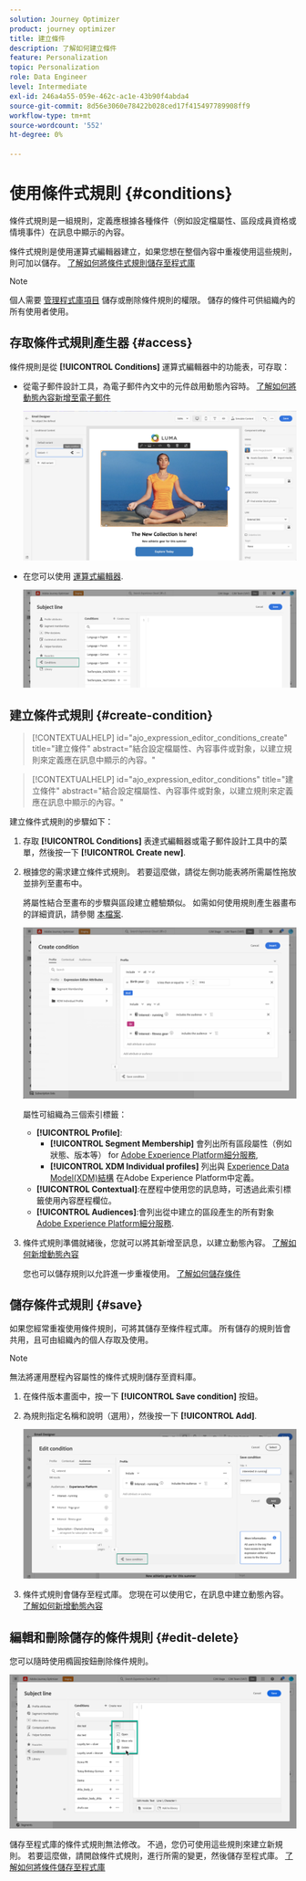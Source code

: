 ```yaml
---
solution: Journey Optimizer
product: journey optimizer
title: 建立條件
description: 了解如何建立條件
feature: Personalization
topic: Personalization
role: Data Engineer
level: Intermediate
exl-id: 246a4a55-059e-462c-ac1e-43b90f4abda4
source-git-commit: 8d56e3060e78422b028ced17f415497789908ff9
workflow-type: tm+mt
source-wordcount: '552'
ht-degree: 0%

---
```


# 使用條件式規則 {#conditions}

條件式規則是一組規則，定義應根據各種條件（例如設定檔屬性、區段成員資格或情境事件）在訊息中顯示的內容。

條件式規則是使用運算式編輯器建立，如果您想在整個內容中重複使用這些規則，則可加以儲存。 [了解如何將條件式規則儲存至程式庫](#save)

>[!NOTE]
>
>個人需要 [管理程式庫項目](../administration/ootb-product-profiles.md) 儲存或刪除條件規則的權限。 儲存的條件可供組織內的所有使用者使用。

## 存取條件式規則產生器 {#access}

條件規則是從 **[!UICONTROL Conditions]** 運算式編輯器中的功能表，可存取：

* 從電子郵件設計工具，為電子郵件內文中的元件啟用動態內容時。 [了解如何將動態內容新增至電子郵件](dynamic-content.md#emails)

   ![](assets/conditions-access-email.png)

* 在您可以使用 [運算式編輯器](personalization-build-expressions.md).

   ![](assets/conditions-access-editor.png)

## 建立條件式規則 {#create-condition}

>[!CONTEXTUALHELP]
>id="ajo_expression_editor_conditions_create"
>title="建立條件"
>abstract="結合設定檔屬性、內容事件或對象，以建立規則來定義應在訊息中顯示的內容。"

>[!CONTEXTUALHELP]
>id="ajo_expression_editor_conditions"
>title="建立條件"
>abstract="結合設定檔屬性、內容事件或對象，以建立規則來定義應在訊息中顯示的內容。"

建立條件式規則的步驟如下：

1. 存取 **[!UICONTROL Conditions]** 表達式編輯器或電子郵件設計工具中的菜單，然後按一下 **[!UICONTROL Create new]**.

1. 根據您的需求建立條件式規則。 若要這麼做，請從左側功能表將所需屬性拖放並排列至畫布中。

   將屬性結合至畫布的步驟與區段建立體驗類似。 如需如何使用規則產生器畫布的詳細資訊，請參閱 [本檔案](https://experienceleague.adobe.com/docs/experience-platform/segmentation/ui/segment-builder.html?lang=en#rule-builder-canvas).

   ![](assets/conditions-create.png)

   屬性可組織為三個索引標籤：

   * **[!UICONTROL Profile]**:
      * **[!UICONTROL Segment Membership]** 會列出所有區段屬性（例如狀態、版本等） for [Adobe Experience Platform細分服務](https://experienceleague.adobe.com/docs/experience-platform/segmentation/home.html),
      * **[!UICONTROL XDM Individual profiles]** 列出與 [Experience Data Model(XDM)結構](https://experienceleague.adobe.com/docs/experience-platform/xdm/home.html) 在Adobe Experience Platform中定義。
   * **[!UICONTROL Contextual]**:在歷程中使用您的訊息時，可透過此索引標籤使用內容歷程欄位。
   * **[!UICONTROL Audiences]**:會列出從中建立的區段產生的所有對象 [Adobe Experience Platform細分服務](https://experienceleague.adobe.com/docs/experience-platform/segmentation/home.html).

1. 條件式規則準備就緒後，您就可以將其新增至訊息，以建立動態內容。 [了解如何新增動態內容](dynamic-content.md)

   您也可以儲存規則以允許進一步重複使用。 [了解如何儲存條件](#save)

## 儲存條件式規則 {#save}

如果您經常重複使用條件規則，可將其儲存至條件程式庫。 所有儲存的規則皆會共用，且可由組織內的個人存取及使用。

>[!NOTE]
>
>無法將運用歷程內容屬性的條件式規則儲存至資料庫。

1. 在條件版本畫面中，按一下 **[!UICONTROL Save condition]** 按鈕。

1. 為規則指定名稱和說明（選用），然後按一下 **[!UICONTROL Add]**.

   ![](assets/conditions-name-description.png)

1. 條件式規則會儲存至程式庫。 您現在可以使用它，在訊息中建立動態內容。 [了解如何新增動態內容](dynamic-content.md)

## 編輯和刪除儲存的條件規則 {#edit-delete}

您可以隨時使用橢圓按鈕刪除條件規則。

![](assets/conditions-open.png)

儲存至程式庫的條件式規則無法修改。 不過，您仍可使用這些規則來建立新規則。 若要這麼做，請開啟條件式規則，進行所需的變更，然後儲存至程式庫。 [了解如何將條件儲存至程式庫](#save)
